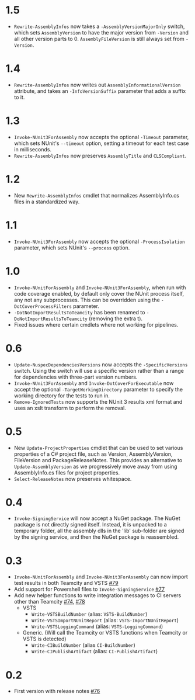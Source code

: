 # 1.5

- `Rewrite-AssemblyInfos` now takes a `-AssemblyVersionMajorOnly` switch, which sets `AssemblyVersion` to have the major version from `-Version` and all other version parts to 0. `AssemblyFileVersion` is still always set from `-Version`.

# 1.4

- `Rewrite-AssemblyInfos` now writes out `AssemblyInformationalVersion` attribute, and takes an `-InfoVersionSuffix` parameter that adds a suffix to it.

# 1.3

- `Invoke-NUnit3ForAssembly` now accepts the optional `-Timeout` parameter, which sets NUnit's `--timeout` option, setting a timeout for each test case in milliseconds.
- `Rewrite-AssemblyInfos` now preserves `AssemblyTitle` and `CLSCompliant`.

# 1.2

- New `Rewrite-AssemblyInfos` cmdlet that normalizes AssemblyInfo.cs files in a standardized way.

# 1.1

- `Invoke-NUnit3ForAssembly` now accepts the optional `-ProcessIsolation` parameter, which sets NUnit's `--process` option.

# 1.0

- `Invoke-NUnitForAssembly` and `Invoke-NUnit3ForAssembly`, when run with code coverage enabled, by default only cover the NUnit process itself, any not any subprocesses. This can be overridden using the `-DotCoverProcessFilters` parameter.
- `-DotNotImportResultsToTeamcity` has been renamed to `-DoNotImportResultsToTeamcity` (removing the extra t).
- Fixed issues where certain cmdlets where not working for pipelines.

# 0.6

- `Update-NuspecDependenciesVersions` now accepts the `-SpecificVersions` switch. Using the switch will use a specific version rather than a range for dependencies with three-part version numbers.
- `Invoke-NUnit3ForAssembly` and `Invoke-DotCoverForExecutable` now accept the optional `-TargetWorkingDirectory` parameter to specify the working directory for the tests to run in.
- `Remove-IgnoredTests` now supports the NUnit 3 results xml format and uses an xslt transform to perform the removal.

# 0.5

- New `Update-ProjectProperties` cmdlet that can be used to set various properties of a C# project file, such as Version, AssemblyVersion, FileVersion and PackageReleaseNotes. This provides an alternative to `Update-AssemblyVersion` as we progressively move away from using AssemblyInfo.cs files for project properties.
- `Select-ReleaseNotes` now preserves whitespace.

# 0.4

- `Invoke-SigningService` will now accept a NuGet package. The NuGet package is not directly signed itself. Instead, it is unpacked to a temporary folder, all the assembly dlls in the 'lib' sub-folder are signed by the signing service, and then the NuGet package is reassembled.

# 0.3

- `Invoke-NUnitForAssembly` and `Invoke-NUnit3ForAssembly` can now import test results in both Teamcity and VSTS [#79](https://github.com/red-gate/RedGate.Build/pull/79)
- Add support for Powershell files to `Invoke-SigningService` [#77](https://github.com/red-gate/RedGate.Build/pull/77)
- Add new helper functions to write integration messages to CI servers other than Teamcity [#74](https://github.com/red-gate/RedGate.Build/pull/74), [#78](https://github.com/red-gate/RedGate.Build/pull/78)
    - VSTS
        - `Write-VSTSBuildNumber` (alias: `VSTS-BuildNumber`)
        - `Write-VSTSImportNUnitReport` (alias: `VSTS-ImportNUnitReport`)
        - `Write-VSTSLoggingCommand` (alias: `VSTS-LoggingCommand`)
    - Generic. (Will call the Teamcity or VSTS functions when Teamcity or VSTS is detected)
        - `Write-CIBuildNumber` (alias `CI-BuildNumber`)
        - `Write-CIPublishArtifact` (alias: `CI-PublishArtifact`)

# 0.2

- First version with release notes [#76](https://github.com/red-gate/RedGate.Build/pull/76)
